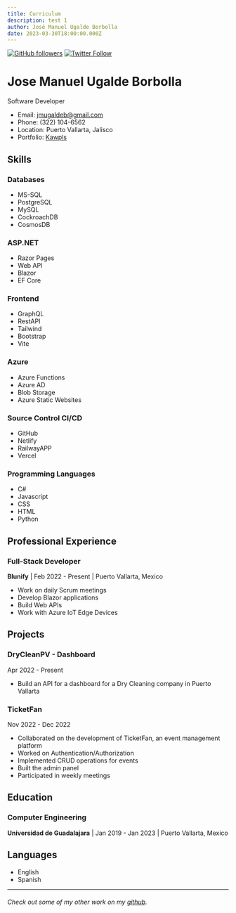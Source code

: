 ```yaml
---
title: Curriculum
description: test 1
author: José Manuel Ugalde Borbolla
date: 2023-03-30T18:00:00.000Z
---
```

[![GitHub followers](https://img.shields.io/github/followers/johndoe.svg?style=social&label=Follow)](https://github.com/johndoe)
[![Twitter Follow](https://img.shields.io/twitter/follow/johndoe?style=social)](https://twitter.com/johndoe)

# Jose Manuel Ugalde Borbolla

Software Developer


- Email: jmugaldeb@gmail.com
- Phone: (322) 104-6562
- Location: Puerto Vallarta, Jalisco
- Portfolio: [Kawpls](https://jmub.github.io/)


## Skills


### Databases
- MS-SQL
- PostgreSQL
- MySQL
- CockroachDB
- CosmosDB


### ASP.NET
- Razor Pages
- Web API
- Blazor
- EF Core


### Frontend
- GraphQL
- RestAPI
- Tailwind
- Bootstrap
- Vite


### Azure
- Azure Functions
- Azure AD
- Blob Storage
- Azure Static Websites


### Source Control CI/CD
- GitHub
- Netlify
- RailwayAPP
- Vercel


### Programming Languages
- C#
- Javascript
- CSS
- HTML
- Python


## Professional Experience


### Full-Stack Developer
**Blunify** | Feb 2022 - Present | Puerto Vallarta, Mexico


- Work on daily Scrum meetings
- Develop Blazor applications
- Build Web APIs
- Work with Azure IoT Edge Devices


## Projects


### DryCleanPV - Dashboard
Apr 2022 - Present


- Build an API for a dashboard for a Dry Cleaning company in Puerto Vallarta


### TicketFan
Nov 2022 - Dec 2022


- Collaborated on the development of TicketFan, an event management platform
- Worked on Authentication/Authorization
- Implemented CRUD operations for events
- Built the admin panel
- Participated in weekly meetings

## Education


### Computer Engineering

**Universidad de Guadalajara** | Jan 2019 - Jan 2023 | Puerto Vallarta, Mexico


## Languages


- English
- Spanish

- - -

###### Check out some of my other work on my [github](https://github.com/kawpls).